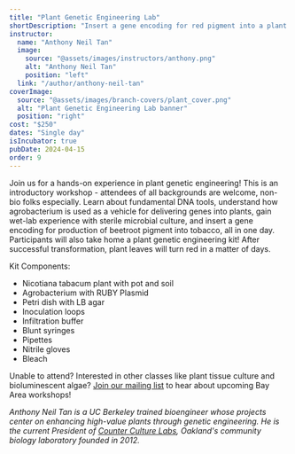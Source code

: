 ```yaml
---
title: "Plant Genetic Engineering Lab"
shortDescription: "Insert a gene encoding for red pigment into a plant!"
instructor:
  name: "Anthony Neil Tan"
  image:
    source: "@assets/images/instructors/anthony.png"
    alt: "Anthony Neil Tan"
    position: "left"
  link: "/author/anthony-neil-tan"
coverImage:
  source: "@assets/images/branch-covers/plant_cover.png"
  alt: "Plant Genetic Engineering Lab banner"
  position: "right"
cost: "$250"
dates: "Single day"
isIncubator: true
pubDate: 2024-04-15
order: 9
---
```

Join us for a hands-on experience in plant genetic engineering! This is an introductory workshop - attendees of all backgrounds are welcome, non-bio folks especially. Learn about fundamental DNA tools, understand how agrobacterium is used as a vehicle for delivering genes into plants, gain wet-lab experience with sterile microbial culture, and insert a gene encoding for production of beetroot pigment into tobacco, all in one day. Participants will also take home a plant genetic engineering kit! After successful transformation, plant leaves will turn red in a matter of days.

​Kit Components:
- Nicotiana tabacum plant with pot and soil
- Agrobacterium with RUBY Plasmid
- Petri dish with LB agar
- Inoculation loops
- Infiltration buffer
- Blunt syringes
- Pipettes
- Nitrile gloves
- Bleach

Unable to attend? Interested in other classes like plant tissue culture and bioluminescent algae? [Join our mailing list](https://tinyurl.com/wet-lab-bio-mailchimp) to hear about upcoming Bay Area workshops!

*Anthony Neil Tan is a UC Berkeley trained bioengineer whose projects center on enhancing high-value plants through genetic engineering. He is the current President of [Counter Culture Labs](https://www.counterculturelabs.org/), Oakland's community biology laboratory founded in 2012.*

